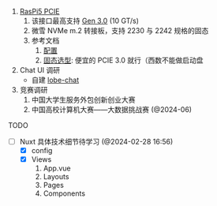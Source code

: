 1. [RasPi5 PCIE](https://www.raspberrypi.com/documentation/computers/raspberry-pi-5.html#raspberry-pi-connector-for-pcie)
	1. 该接口最高支持 [Gen 3.0](https://www.raspberrypi.com/documentation/computers/raspberry-pi-5.html#pcie-gen-3-0) (10 GT/s)
	2. 微雪 NVMe m.2 转接板，支持 2230 与 2242 规格的固态
	3. 参考文档
		1. [配置](https://blog.csdn.net/timelockerCSDN/article/details/135793432)
		2. [固态选型](https://docs.pineberrypi.com/nvme-compatibility-list): 便宜的 PCIE 3.0 就行（西数不能做启动盘
2. Chat UI 调研
	+ 自建 [lobe-chat](https://github.com/Kaikaikaifang/lobe-chat)
3. 竞赛调研
	1. 中国大学生服务外包创新创业大赛
	2. 中国高校计算机大赛——大数据挑战赛 (@2024-06)

TODO 

- [ ] Nuxt 具体技术细节待学习 (@2024-02-28 16:56)
	- [x] config
	- [x] Views
		1. App.vue
		2. Layouts
		3. Pages
		4. Components
